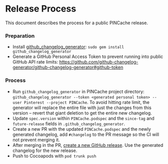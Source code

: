 # Release Process
This document describes the process for a public PINCache release.

### Preparation
- Install [github_changelog_generator](https://github.com/skywinder/Github-Changelog-Generator): `sudo gem install github_changelog_generator`
- Generate a GitHub Personal Access Token to prevent running into public GitHub API rate limits: https://github.com/github-changelog-generator/github-changelog-generator#github-token

### Process
- Run `github_changelog_generator` in PINCache project directory: `github_changelog_generator --token <generated personal token> --user Pinterest --project PINCache`. To avoid hitting rate limit, the generator will replace the entire file with just the changes from this version – revert that giant deletion to get the entire new changelog.
- Update `spec.version` within `PINCache.podspec` and the `since-tag` and `future-release` fields in `.github_changelog_generator`.
- Create a new PR with the updated `PINCache.podspec` and the newly generated changelog, add `#changelog` to the PR message so the CI will not prevent merging it.
- After merging in the PR, [create a new GitHub release](https://github.com/Pinterest/PINCache/releases/new). Use the generated changelog for the new release.
- Push to Cocoapods with `pod trunk push`
